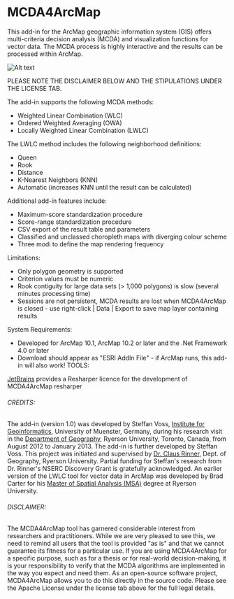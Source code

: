 # MCDA4ArcMap

This add-in for the ArcMap geographic information system (GIS) offers multi-criteria decision analysis (MCDA) and visualization functions for vector data. The MCDA process is highly interactive and the results can be processed within ArcMap.

![Alt text](https://github.com/steffanv/mcda4arcmap/blob/master/doc/overview.jpg?raw=true "Overview")

PLEASE NOTE THE DISCLAIMER BELOW AND THE STIPULATIONS UNDER THE LICENSE TAB.

The add-in supports the following MCDA methods:
- Weighted Linear Combination (WLC)
- Ordered Weighted Averaging (OWA)
- Locally Weighted Linear Combination (LWLC)

The LWLC method includes the following neighborhood definitions:

- Queen
- Rook
- Distance
- K-Nearest Neighbors (KNN)
- Automatic (increases KNN until the result can be calculated)

Additional add-in features include:

- Maximum-score standardization procedure
- Score-range standardization procedure
- CSV export of the result table and parameters
- Classified and unclassed choropleth maps with diverging colour scheme
- Three modi to define the map rendering frequency

Limitations:

- Only polygon geometry is supported
- Criterion values must be numeric
- Rook contiguity for large data sets (> 1,000 polygons) is slow (several minutes processing time)
- Sessions are not persistent, MCDA results are lost when MCDA4ArcMap is closed - use right-click | Data | Export to save map layer containing results

System Requirements:

- Developed for ArcMap 10.1, ArcMap 10.2 or later and the .Net Framework 4.0 or later
- Download should appear as "ESRI AddIn File" - if ArcMap runs, this add-in will also work!
 TOOLS:

[JetBrains](https://www.jetbrains.com/) provides a Resharper licence for the development of MCDA4ArcMap 
resharper 

###### CREDITS:

The add-in (version 1.0) was developed by Steffan Voss, [Institute for Geoinformatics](https://www.uni-muenster.de/Geoinformatics/), University of Muenster, Germany, during his research visit in the [Department of Geography](http://www.ryerson.ca/geography/), Ryerson University, Toronto, Canada, from August 2012 to January 2013.
The add-in is further developed by Steffan Voss.
This project was initiated and supervised by [Dr. Claus Rinner](http://www.ryerson.ca/~crinner/), Dept. of Geography, Ryerson University.
Partial funding for Steffan's research from Dr. Rinner's NSERC Discovery Grant is gratefully acknowledged.
An earlier version of the LWLC tool for vector data in ArcMap was developed by Brad Carter for his [Master of Spatial Analysis (MSA)](http://www.ryerson.ca/graduate/programs/spatial/) degree at Ryerson University.

###### DISCLAIMER:

The MCDA4ArcMap tool has garnered considerable interest from researchers and practitioners. While we are very pleased to see this, we need to remind all users that the tool is provided "as is" and that we cannot guarantee its fitness for a particular use. If you are using MCDA4ArcMap for a specific purpose, such as for a thesis or for real-world decision-making, it is your responsibility to verify that the MCDA algorithms are implemented in the way you expect and need them. As an open-source software project, MCDA4ArcMap allows you to do this directly in the source code. Please see the Apache License under the license tab above for the full legal details.
